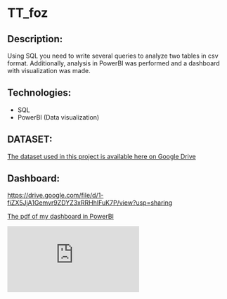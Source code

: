# TT_foz
## Description:
Using SQL you need to write several queries to analyze two tables in csv format. Additionally, analysis in PowerBI was performed and a dashboard with visualization was made.
## Technologies:
   - SQL
  - PowerBI (Data visualization)

## DATASET: 
[The dataset used in this project is available here on Google Drive](https://drive.google.com/drive/folders/1ftQItR5FNFeLFO8h-VKyuG-eawel6toT?usp=sharing)

## Dashboard:

https://drive.google.com/file/d/1-fiZX5JjA1Gemvr9ZDYZ3xRRHhIFuK7P/view?usp=sharing

[The pdf of my dashboard in PowerBI](https://github.com/HellenOk/TT_foz/blob/main/tt_foz_pbi.pdf)

![image](https://github.com/HellenOk/TT_foz/blob/main/tt_foz_pbi.pdf)




